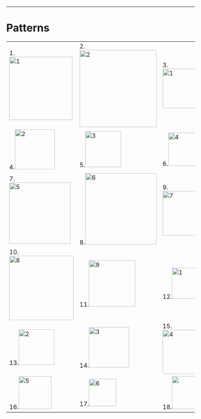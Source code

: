 <hr>
<h1>Patterns</h1>
<table>
  <tr>
    <td>1.<img width="169" alt="1" src="https://github.com/tejth/CPP-Codes/assets/110801292/46fd33e0-2871-4741-abd3-dbfb014d82d7"></td>
    <td>2.<img width="206" alt="2" src="https://github.com/tejth/CPP-Codes/assets/110801292/6897a045-17d1-432c-afc1-a3d3be538bee"></td>
    <td>3.<img width="106" alt="1" src="https://github.com/tejth/CPP-Codes/assets/110801292/32310db0-eba2-44a3-98b2-20b24a983641"></td>
  </tr>
   <tr>
    <td>4.<img width="107" alt="2" src="https://github.com/tejth/CPP-Codes/assets/110801292/9b7c5b59-0338-445a-9b64-28fcd05bf8e7"></td>
    <td>5.<img width="96" alt="3" src="https://github.com/tejth/CPP-Codes/assets/110801292/d1df5fb0-5467-4fd8-9aff-571d375633ea"></td>
    <td>6.<img width="89" alt="4" src="https://github.com/tejth/CPP-Codes/assets/110801292/5a311d40-4941-4249-a7f4-6d7b514a8b6d"></td>
  </tr>
   <tr>
    <td>7.<img width="164" alt="5" src="https://github.com/tejth/CPP-Codes/assets/110801292/fb94da8d-76cd-4184-a650-dfbd5fdd6e00"></td>
    <td>8.<img width="191" alt="6" src="https://github.com/tejth/CPP-Codes/assets/110801292/4a58320d-f2d2-4809-900f-5ea85b1c021a"></td>
    <td>9.<img width="119" alt="7" src="https://github.com/tejth/CPP-Codes/assets/110801292/80c89434-28b4-4e35-9c4c-61910f1326d7"></td>  
  </tr>
  <tr>
    <td>10.<img width="172" alt="8" src="https://github.com/tejth/CPP-Codes/assets/110801292/38f1edd3-f2d4-4bee-abdf-7bdf02c2f916"></td>
    <td>11.<img width="124" alt="9" src="https://github.com/tejth/CPP-Codes/assets/110801292/75083357-e7c6-43a9-a99f-cf15b3e3ac98"></td>
    <td>12.<img width="83" alt="1" src="https://github.com/tejth/CPP-Codes/assets/110801292/92377715-84ea-476e-b11e-4ea14fb37434"></td>
  </tr>
  <tr>
    <td>13.<img width="95" alt="2" src="https://github.com/tejth/CPP-Codes/assets/110801292/0aa9fff0-eabb-4f13-8a8f-8b24b037bb42"></td>
    <td>14.<img width="108" alt="3" src="https://github.com/tejth/CPP-Codes/assets/110801292/ae7466f6-94f3-483f-b96a-e66764792fce"></td>
    <td>15.<img width="118" alt="4" src="https://github.com/tejth/CPP-Codes/assets/110801292/1ae90bb5-37a4-4819-b04f-8fc74a694b1c"></td>
  </tr>

  <tr>
    <td>16.<img width="88" alt="5" src="https://github.com/tejth/CPP-Codes/assets/110801292/0ddbd7f0-560c-405e-b85d-9132e4cde7ac"></td>
    <td>17.<img width="73" alt="6" src="https://github.com/tejth/CPP-Codes/assets/110801292/03a64915-57e3-4849-aaa7-49aab52cfbe1"> </td>
    <td>18.<img width="88" alt=""7 src="https://github.com/tejth/CPP-Codes/assets/110801292/11fdbaf3-e642-426f-b918-7067c9905937" ></td>
  </tr>
</table>




